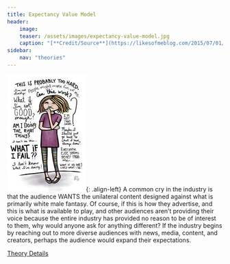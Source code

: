 ```yaml
---
title: Expectancy Value Model
header:
    image:
    teaser: /assets/images/expectancy-value-model.jpg
    caption: "[**Credit/Source**](https://likesofmeblog.com/2015/07/01/motivation-theories/)"
sidebar:
    nav: "theories"
---
```


![expectancy model](/assets/images/expectancy-value-model.jpg){: .align-left}
A common cry in the industry is that the audience WANTS the unilateral content designed against what is primarily white male fantasy. Of course, if this is how they advertise, and this is what is available to play, and other audiences aren’t providing their voice because the entire industry has provided no reason to be of interest to them, why would anyone ask for anything different? If the industry begins by reaching out to more diverse audiences with news, media, content, and creators, perhaps the audience would expand their expectations.

[Theory Details](https://www.utwente.nl/cw/theorieenoverzicht/Theory%20Clusters/Interpersonal%20Communication%20and%20Relations/Expectancy_Value_Theory/)